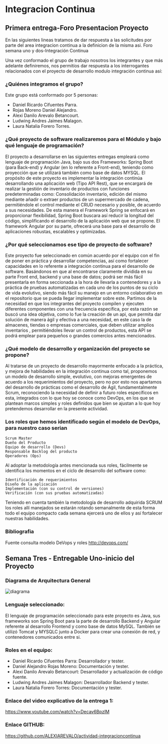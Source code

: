 # Integracion Continua
## Primera entrega-Foro Presentacion  Proyecto

En las siguientes lineas tratamos de dar respuesta a las solicitudes por parte del area integracion continua a la definicion de la misma asi.
Foro semana uno y dos-Integración Continua 

Una vez conformado el grupo de trabajo nosotros los integrantes y que más adelante definiremos, nos permitíos dar respuesta a los interrogantes relacionados con el proyecto de desarrollo modulo integración continua así: 

### ¿Quiénes integramos el grupo? 

Este grupo está conformado por 5 personas: 
 - Daniel Ricardo Cifuentes Parra. 
 - Rojas Moreno Daniel Alejandro. 
 - Alexi Danilo Arevalo Betancourt. 
 - Ludwing Andres Jaimes Malagon. 
 - Laura Natalia Forero Torres.  
 
### ¿Qué proyecto de software realizaremos para el Módulo y bajo qué lenguaje de programación? 

El proyecto a desarrollarse en las siguientes entregas empleará como lenguaje de programación Java, bajo sus dos Frameworks: Spring Boot (para Back-end) y Angular (en lo referente a Front-end), teniendo como proyección que se utilizará también como base de datos MYSQL. El propósito de este proyecto es implementar la integración continúa desarrollando una aplicación web (Tipo API Rest), que se encargará de realizar la gestión de inventario de productos con funciones predeterminadas como: Consolidación inventario, edición del mismo mediante añadir o extraer productos de un supermercado de cadena, permitiéndole el control mediante el CRUD necesario y posible, de acuerdo a sus necesidades. De esta manera el Framework Spring se enfocará en proporcionar flexibilidad, Spring Boot buscara así reducir la longitud del código, simplificando el desarrollo de la aplicación web que se propone. El framework Angular por su parte, ofrecerá una base para el desarrollo de aplicaciones robustas, escalables y optimizadas. 

### ¿Por qué seleccionamos ese tipo de proyecto de software? 

Este proyecto fue seleccionado en común acuerdo por el equipo con el fin de poner en práctica y desarrollar competencias, así como fortalecer capacidades en lo referente a integración continua para el desarrollo de software. Basándonos en que al encontrarse claramente dividida en su parte Front end, backend y una base de datos; podrá ser más fácil presentarla en forma seccionada a la hora de llevarla a contenedores y a la práctica de pruebas automatizadas en cada uno de los puntos de su ciclo de vida evolutivo, siendo más fácil su manejo en un entorno colaborativo en el repositorio que se pueda llegar implementar sobre este. Partimos de la necesidad en que los integrantes del proyecto compilen y ejecuten diferentes componentes con una frecuencia especifica, por esta razón se buscó una idea objetiva, como lo fue la creación de un api, que permita dar solución de manera ágil y efectiva a una necesidad, en este caso la de almacenes, tiendas o empresas comerciales, que deben utilizar amplios inventarios , permitiéndoles llevar un control de productos, esta API se podrá emplear para pequeños o grandes comercios antes mencionados.   

 
### ¿Qué modelo de desarrollo y organización del proyecto se propone? 

Al tratarse de un proyecto de desarrollo mayormente enfocado a la práctica, y mejora de habilidades en la integración continua como tal, proponemos un modelo de desarrollo simple, evolutivo, con mejoras emergentes de acuerdo a los requerimientos del proyecto, pero no por esto nos apartamos del desarrollo de prácticas como el desarrollo de Ágil, fundamentalmente Scrum, reconociendo la necesidad de definir a futuro roles específicos en esta, integrados con lo que hoy se conoce como DevOps, en los que se plantean marcos simples y roles definidos que bien se ajustan a lo que hoy pretendemos desarrollar en la presente actividad. 

### Los roles que hemos identificado según el modelo de DevOps, para nuestro caso serian 

    Scrum Master 
    Dueño del Producto 
    Equipo de desarrollo (Devs) 
    Responsable Backlog del producto 
    Operadores (Ops) 

Al adoptar la metodología antes mencionada sus roles, fácilmente se identifica los momentos en el ciclo de desarrollo del software como: 

    Identificación de requerimientos 
    Diseño de la aplicación 
    Implementación (con su control de versiones) 
    Verificación (con sus pruebas automatizadas) 

Teniendo en cuenta también la metodología de desarrollo adquirida SCRUM los roles allí manejados se estarán rotando semanalmente de esta forma todo el equipo compacto cada semana ejercerá uno de ellos y así fortalecer nuestras habilidades. 


### Bibliografia 



Fuente consulta modelo DeVops y roles 	http://devops.com/ 


## Semana Tres - Entregable Uno-inicio del Proyecto

### Diagrama de Arquitectura General 

![diagrama](https://user-images.githubusercontent.com/117111421/200987653-d7d1f91f-4659-4bb2-9ca2-34cc313cf79a.jpg)

### Lenguaje seleccionado:
El lenguaje de programación seleccionado para este proyecto es Java, sus frameworks son
Spring Boot para la parte de desarrollo Backend y Angular referente al desarrollo Frontend
y como base de datos MySQL. También se utilizó Tomcat y MYSQLC junto a Docker para
crear una conexión de red, y contenedores comunicados entre si.

### Roles en el equipo:
- Daniel Ricardo Cifuentes Parra: Desarrollador y tester.
- Daniel Alejandro Rojas Moreno: Documentación y tester.
- Alexi Danilo Arevalo Betancourt: Desarrollador y actualización de código fuente.
- Ludwing Andres Jaimes Malagon: Desarrollador Backend y tester.
- Laura Natalia Forero Torres: Documentación y tester.

### Enlace del video explicativo de la entrega 1:
https://www.youtube.com/watch?v=Decav6BpzlM

### Enlace GITHUB:
https://github.com/ALEXIAREVALO/actividad-integracioncontinua



